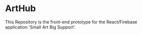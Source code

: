 # ArtHub
This Repository is the front-end prototype for the React/Firebase application 'Small Art Big Support'.
